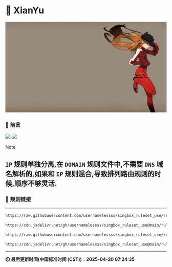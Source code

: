 
# 🧸 XianYu
![](https://raw.githubusercontent.com/usernamelessss/picture-bed/main/images/202504042256831.jpg)
### 📣 前言
![](https://shields.io/badge/-移除重复规则-ff69b4) ![](https://shields.io/badge/-IP&nbsp;规则单独存放不与&nbsp;DOMAIN&nbsp;等混合-green)
> [!NOTE]
**`IP` 规则单独分离,在 `DOMAIN` 规则文件中,不需要 `DNS` 域名解析的,如果和 `IP` 规则混合,导致排列路由规则的时候,顺序不够灵活.**
---

###  🔗 规则链接
---

```url
https://raw.githubusercontent.com/usernamelessss/singbox_ruleset_use/refs/heads/main/rule/XianYu/XianYu_No_IP.json
```

```url
https://cdn.jsdelivr.net/gh/usernamelessss/singbox_ruleset_use@main/rule/XianYu/XianYu_No_IP.json
```

```url
https://raw.githubusercontent.com/usernamelessss/singbox_ruleset_use/refs/heads/main/rule/XianYu/XianYu_No_IP.srs
```

```url
https://cdn.jsdelivr.net/gh/usernamelessss/singbox_ruleset_use@main/rule/XianYu/XianYu_No_IP.srs
```

---
**⏲️ 最后更新时间(中国标准时间 (CST))：2025-04-20 07:24:35**